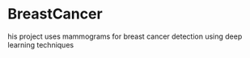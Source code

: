 # BreastCancer
his project uses mammograms for breast cancer detection using deep learning techniques
